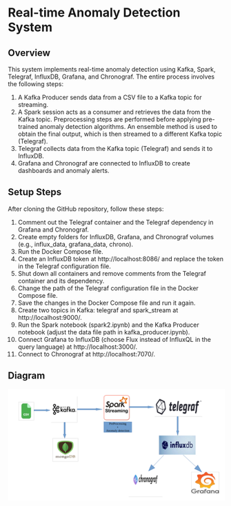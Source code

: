 # Real-time Anomaly Detection System

## Overview
This system implements real-time anomaly detection using Kafka, Spark, Telegraf, InfluxDB, Grafana, and Chronograf. The entire process involves the following steps:

1. A Kafka Producer sends data from a CSV file to a Kafka topic for streaming.
2. A Spark session acts as a consumer and retrieves the data from the Kafka topic. Preprocessing steps are performed before applying pre-trained anomaly detection algorithms. An ensemble method is used to obtain the final output, which is then streamed to a different Kafka topic (Telegraf).
3. Telegraf collects data from the Kafka topic (Telegraf) and sends it to InfluxDB.
4. Grafana and Chronograf are connected to InfluxDB to create dashboards and anomaly alerts.

## Setup Steps
After cloning the GitHub repository, follow these steps:

1. Comment out the Telegraf container and the Telegraf dependency in Grafana and Chronograf.
2. Create empty folders for InfluxDB, Grafana, and Chronograf volumes (e.g., influx_data, grafana_data, chrono).
3. Run the Docker Compose file.
4. Create an InfluxDB token at http://localhost:8086/ and replace the token in the Telegraf configuration file.
5. Shut down all containers and remove comments from the Telegraf container and its dependency.
6. Change the path of the Telegraf configuration file in the Docker Compose file.
7. Save the changes in the Docker Compose file and run it again.
8. Create two topics in Kafka: telegraf and spark_stream at http://localhost:9000/.
9. Run the Spark notebook (spark2.ipynb) and the Kafka Producer notebook (adjust the data file path in kafka_producer.ipynb).
10. Connect Grafana to InfluxDB (choose Flux instead of InfluxQL in the query language) at http://localhost:3000/.
11. Connect to Chronograf at http://localhost:7070/.

## Diagram
![System Architecture Diagram](system_diagram.png)
